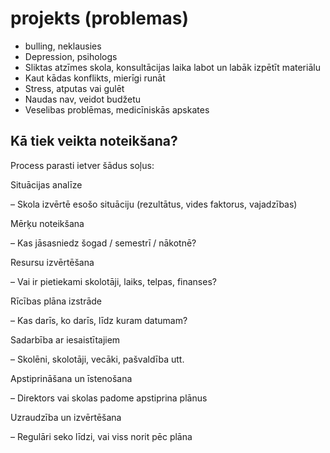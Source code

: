 # projekts (problemas)
- bulling, neklausies
- Depression, psihologs
- Sliktas atzīmes skola, konsultācijas laika labot un labāk izpētīt materiālu
- Kaut kādas konflikts, mierīgi runāt
- Stress, atputas vai gulēt
- Naudas nav, veidot budžetu
- Veselibas problēmas, medicīniskās apskates



## Kā tiek veikta noteikšana?

Process parasti ietver šādus soļus:

Situācijas analīze

– Skola izvērtē esošo situāciju (rezultātus, vides faktorus, vajadzības)

Mērķu noteikšana

– Kas jāsasniedz šogad / semestrī / nākotnē?

Resursu izvērtēšana

– Vai ir pietiekami skolotāji, laiks, telpas, finanses?

Rīcības plāna izstrāde

– Kas darīs, ko darīs, līdz kuram datumam?

Sadarbība ar iesaistītajiem

– Skolēni, skolotāji, vecāki, pašvaldība utt.

Apstiprināšana un īstenošana

– Direktors vai skolas padome apstiprina plānus

Uzraudzība un izvērtēšana

– Regulāri seko līdzi, vai viss norit pēc plāna
